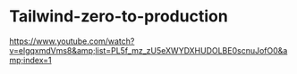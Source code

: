 # Tailwind-zero-to-production
https://www.youtube.com/watch?v=elgqxmdVms8&amp;list=PL5f_mz_zU5eXWYDXHUDOLBE0scnuJofO0&amp;index=1
